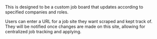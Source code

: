 This is designed to be a custom job board that updates according to specified companies and roles.

Users can enter a URL for a job site they want scraped and kept track of. They will be notified once changes are made on this site, allowing for centralized job tracking and applying.
